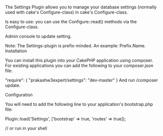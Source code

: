 The Settings Plugin allows you to manage your database settings (normally used with cake's Configure-class) in cake's Configure-class.

Is easy to use: you can use the Configure::read() methods via the Configure-class.

Admin console to update setting.

Note: The Settings-plugin is prefix-minded. An example: Prefix.Name.
Installation

You can install this plugin into your CakePHP application using composer. For existing applications you can add the following to your composer.json file:

"require": {
    "prakashw3expert/settings": "dev-master"
}
And run /composer update.

Configuration

You will need to add the following line to your application's bootstrap.php file:

Plugin::load('Settings', ['bootstrap' => true, 'routes' => true]);

// or run in your shell

